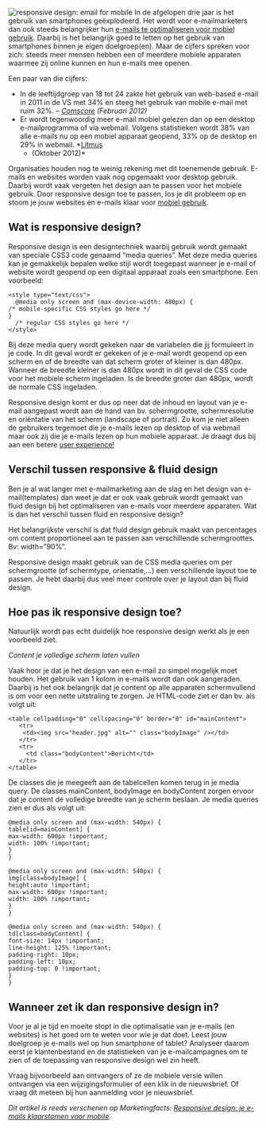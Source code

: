 ![responsive design: email for
mobile](../images/email-marketing-mobile.jpg "responsive design: email for mobile")
In de afgelopen drie jaar is het gebruik van smartphones geëxplodeerd.
Het wordt voor e-mailmarketers dan ook steeds belangrijker hun [e-mails
te optimaliseren voor mobiel
gebruik](http://www.copernica.com/nl/over-ons/nieuws/html-nieuwsbrieven-opmaken-voor-mobiel-gebruik).
Daarbij is het belangrijk goed te letten op het gebruik van smartphones
binnen je eigen doelgroep(en). Maar de cijfers spreken voor zich: steeds
meer mensen hebben een of meerdere mobiele apparaten waarmee zij online
kunnen en hun e-mails mee openen.

Een paar van die cijfers:

-   In de leeftijdgroep van 18 tot 24 zakte het gebruik van web-based
    e-mail in 2011 in de VS met 34% en steeg het gebruik van mobile
    e-mail met ruim 32%. *–
    [Comscore](http://www.comscore.com/Insights/Presentations_and_Whitepapers/2012/2012_US_Digital_Future_in_Focus)
    (Februari 2012)*
-   Er wordt tegenwoordig meer e-mail mobiel gelezen dan op een desktop
    e-mailprogramma of via webmail. Volgens statistieken wordt 38% van
    alle e-mails nu op een mobiel apparaat geopend, 33% op de desktop en
    29% in webmail.
    *[Litmus](http://litmus.com/blog/mobile-email-opens-increase-123-in-18-months)
    - (Oktober 2012)*

Organisaties houden nog te weinig rekening met dit toenemende gebruik.
E-mails en websites worden vaak nog opgemaakt voor desktop gebruik.
Daarbij wordt vaak vergeten het design aan te passen voor het mobiele
gebruik. Door responsive design toe te passen, los je dit probleem op en
stoom je jouw websites en e-mails klaar voor [mobiel
gebruik](http://www.marketingfacts.nl/berichten/slechte-mobiele-performance-schaadt-bedrijven).

Wat is responsive design?
-------------------------

Responsive design is een designtechniek waarbij gebruik wordt gemaakt
van speciale CSS3 code genaamd “media queries”. Met deze media queries
kan je gemakkelijk bepalen welke stijl wordt toegepast wanneer je e-mail
of website wordt geopend op een digitaal apparaat zoals een smartphone.
Een voorbeeld:

    <style type="text/css">
      @media only screen and (max-device-width: 480px) {
    /* mobile-specific CSS styles go here */
    }
      /* regular CSS styles go here */
    </style>

Bij deze media query wordt gekeken naar de variabelen die jij formuleert
in je code. In dit geval wordt er gekeken of je e-mail wordt geopend op
een scherm en of de breedte van dat scherm groter of kleiner is dan
480px. Wanneer de breedte kleiner is dan 480px wordt in dit geval de CSS
code voor het mobiele scherm ingeladen. Is de breedte groter dan 480px,
wordt de normale CSS ingeladen.

Responsive design komt er dus op neer dat de inhoud en layout van je
e-mail aangepast wordt aan de hand van bv. schermgrootte,
schermresolutie en oriëntatie van het scherm (landscape of portrait). Zo
kom je niet alleen de gebruikers tegemoet die je e-mails lezen op
desktop of via webmail maar ook zij die je e-mails lezen op hun mobiele
apparaat. Je draagt dus bij aan een betere [user
experience!](http://www.marketingfacts.nl/berichten/the-web-and-beyond-alles-over-user-experience)

Verschil tussen responsive & fluid design
-----------------------------------------

Ben je al wat langer met e-mailmarketing aan de slag en het design van
e-mail(templates) dan weet je dat er ook vaak gebruik wordt gemaakt van
fluid design bij het optimaliseren van e-mails voor meerdere apparaten.
Wat is dan het verschil tussen fluid en responsive design?

Het belangrijkste verschil is dat fluid design gebruik maakt van
percentages om content proportioneel aan te passen aan verschillende
schermgroottes. Bv: width=”90%”.

Responsive design maakt gebruik van de CSS media queries om per
schermgrootte (of schermtype, orientatie,…) een verschillende layout toe
te passen. Je hebt daarbij dus veel meer controle over je layout dan bij
fluid design.

Hoe pas ik responsive design toe?
---------------------------------

Natuurlijk wordt pas echt duidelijk hoe responsive design werkt als je
een voorbeeld ziet.

*Content je volledige scherm laten vullen*

Vaak hoor je dat je het design van een e-mail zo simpel mogelijk moet
houden. Het gebruik van 1 kolom in e-mails wordt dan ook aangeraden.
Daarbij is het ook belangrijk dat je content op alle apparaten
schermvullend is om voor een nette uitstraling te zorgen. Je HTML-code
ziet er dan bv. als volgt uit:

    <table cellpadding="0" cellspacing="0" border="0" id="mainContent">
       <tr>
        <td><img src="header.jpg" alt="" class="bodyImage" /></td>
       </tr>
       <tr>
         <td class="bodyContent">Bericht</td>
       </tr>
    </table>

De classes die je meegeeft aan de tabelcellen komen terug in je media
query. De classes mainContent, bodyImage en bodyContent zorgen ervoor
dat je content de volledige breedte van je scherm beslaan. Je media
queries zien er dus als volgt uit:

    @media only screen and (max-width: 540px) {
    table[id=mainContent] {
    max-width: 600px !important;
    width: 100% !important;
    }
    }

    @media only screen and (max-width: 540px) {
    img[class=bodyImage] {
    height:auto !important;
    max-width: 600px !important;
    width: 100% !important;
    }
    } 

    @media only screen and (max-width: 540px) {
    td[class=bodyContent] {
    font-size: 14px !important;
    line-height: 125% !important;
    padding-right: 10px;
    padding-left: 10px;
    padding-top: 0 !important;
    }
    } 

Wanneer zet ik dan responsive design in?
----------------------------------------

Voor je al je tijd en moeite stopt in die optimalisatie van je e-mails
(en websites) is het goed om te weten voor wie je dat doet. Leest jouw
doelgroep je e-mails wel op hun smartphone of tablet? Analyseer daarom
eerst je klantenbestand en de statistieken van je e-mailcampagnes om te
zien of de toepassing van responsive design wel zin heeft.

Vraag bijvoorbeeld aan ontvangers of ze de mobiele versie willen
ontvangen via een wijzigingsformulier of een klik in de nieuwsbrief. Of
vraag dit meteen bij hun aanmelding voor je nieuwsbrief.

*Dit artikel is reeds verschenen op Marketingfacts: [Responsive design:
je e-mails klaarstomen voor
mobile](http://www.marketingfacts.nl/berichten/responsive-design-je-e-mails-klaarstomen-voor-mobile/).*
